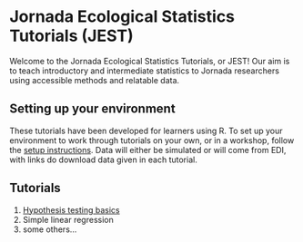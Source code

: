 # Jornada Ecological Statistics Tutorials (JEST)

Welcome to the Jornada Ecological Statistics Tutorials, or JEST! Our aim is to
teach introductory and intermediate statistics to Jornada researchers using accessible methods and relatable data.

## Setting up your environment

These tutorials have been developed for learners using R. To set up your environment to work through tutorials on your own, or in a workshop, follow the [setup instructions](./html/JEST-setup.html). Data will either be simulated or will come from EDI, with links do download data given in each tutorial.

## Tutorials

1. [Hypothesis testing basics](./html/hypothesis-testing-basics.html)
2. Simple linear regression
3. some others...
